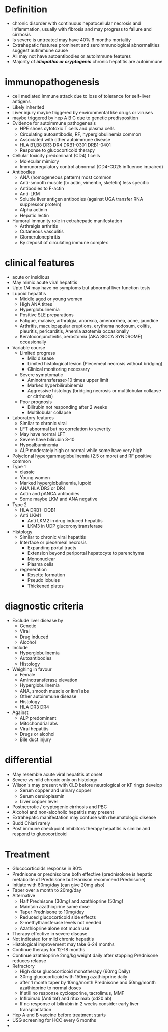 # Definition
- chronic disorder with continuous hepatocellular necrosis and inflammation, usually with fibrosis and may progress to failure and cirrhosis
- Is severe is untreated may have 40% 6 months mortality
- Extrahepatic features prominent and seroimmunological abnormalities suggest autimmune cause 
- All may not have autoantibodies or autoimmune features 
- Majority of ***idiopathic or cryptogenic*** chronic hepatitis are autoimmune
# immunopathogenesis 
- cell mediated immune attack due to loss of tolerance for self-liver antigens 
- Likely inherited
- Liver injury maybe triggered by environmental like drugs or viruses 
- maybe triggered by hep A B C due to genetic predisposition
- Evidence for autoimmune pathogenesis
	- HPE shoes cytotoxic T cells and plasma cells
	- Circulating autoantibodis, RF, hyperglobulinemia common
	- Associated with other autoimmune disease
	- HLA B1,B8 DR3 DR4 DRB1-0301 DRB1-0401 
	- Response to glucocorticoid therapy 
- Cellular toxicity predominant (CD4) t cells 
	- Molecular mimicry
	- Immunoregulatory control abnormal (CD4-CD25 influence impaired) 
- Antibodies
	- ANA (homogeneous pattern) most common
	- Anti-smooth muscle (to actin, vimentin, skeletin) less specific
	- Antibodies to F-actin 
	- Anti-LKM 
	- Soluble liver antigen antibodies (against UGA transfer RNA suppressor protein)
	- Alpha actinin 
	- Hepatic lectin 
- Humoral immunity role in extrahepatic manifestation
	- Arthralgia arthritis
	- Cutaneous vasculitis
	- Glomerulonephritis
	- By deposit of circulating immune complex 
# clinical features
-  acute or insidious
- May mimic acute viral hepatitis
- Upto 1/4 may have no symptoms but abnormal liver function tests
- Lupoid hepatitis
	- Middle aged or young women 
	- High ANA titres 
	- Hyperglobulinemia
	- Positive SLE preparations
	- Fatigue, malaise, arthralgia, anorexia, amenorrhea, acne, jaundice 
	- Arthritis, maculopapular eruptions, erythema nodosum, colitis, pleuritis, pericarditis, Anemia azotemia occasionally
	- Keratoconjunctivitis, xerostomia (AKA SICCA SYNDROME) occasionally
- Variable course
	- Limited progress
		- Mild disease
		- Limited histological lesion (Piecemeal necrosis without bridging)
		- Clinical monitoring necessary
	- Severe symptomatic
		- Aminotransferase>10 times upper limit
		- Marked hyperbilirubinemia
		- Aggressive histology (bridging necrosis or multilobular collapse or cirrhosis) 
	- Poor prognosis
		- Bilirubin not responding after 2 weeks 
		- Multilobular collapse
- Laboratory features
	- Similar to chronic viral 
	- LFT abnormal but no correlation to severity
	- May have normal LFT 
	- Severe have bilirubin 3-10 
	- Hypoalbuminemia
	- ALP moderately high or normal while some have very high 
- Polyclonal hypergammaglobulinemia (2.5 or more) and RF positive common
- Type 1 
	- classic 
	- Young women
	- Marked hyperglobulinemia, lupoid
	- ANA HLA DR3 or DR4 
	- Actin and pANCA antibodies 
	- Some maybe LKM and ANA negative 
- Type 2 
	- HLA DRB1- DQB1 
	- Anti LKM1 
		- Anti LKM2 in drug induced hepatitis
		- LKM3 in UDP glucoronyltransferase 
- Histology
	- Similar to chronic viral hepatitis
	- Interface or piecemeal necrosis
		- Expanding portal tracts 
		- Extension beyond periportal hepatocyte to parenchyma 
		- Mononuclear
		- Plasma cells
	- regeneration
		- Rosette formation 
		- Pseudo lobules 
		- Thickened plates
# diagnostic criteria
- Exclude liver disease by 
	- Genetic
	- Viral 
	- Drug induced
	- Alcohol
- Include 
	- Hyperglobulinemia
	- Autoantibodies
	- Histology 
- Weighing in favour
	- Female 
	- Aminotransferase elevation
	- Hyperglobulinemia
	- ANA, smooth muscle or lkm1 abs 
	- Other autoimmune disease
	- Histology
	- HLA DR3 DR4 
- Against
	- ALP predominant
	- Mitochondrial abs 
	- Viral hepatitis
	- Drugs or alcohol
	- Bile duct injury
# differential 
- May resemble acute viral hepatitis at onset 
- Severe vs mild chronic only on histology
- Wilson's may present with CLD before neurological or KF rings develop 
	- Serum copper and urinary copper 
	- Serum ceruloplasmin 
	- Liver copper level
- Postnecrotic / cryptogenic cirrhosis and PBC 
- Alcohol and non-alcoholic hepatitis may present 
- Extrahepatic manifestation may confuse with rheumatologic disease
- Budd Chiari rarely
- Post immune checkpoint inhibitors therapy hepatitis is similar and respond to glucocorticoid
# Treatment
- Glucocorticoids response in 80% 
- Prednisone or prednisolone both effective (prednisolone is hepatic metabolite of Prednisone but Harrison recommend Prednisone)
- Initiate with 60mg/day (can give 20mg also)
- Taper over a month to 20mg/day 
- Alternative
	- Half Prednisone (30mg) and azathioprine (50mg)
	- Maintain azathioprine same dose 
	- Taper Prednisone to 10mg/day 
	- Reduced glucocorticoid side effects
	- S-methyltransferase levels not needed 
	- Azathioprine alone not much use 
- Therapy effective in severe disease 
- Not indicated for mild chronic hepatitis 
- Histological improvement may take 6-24 months 
- Continue therapy for 12-18 months 
- Continue azathioprine 2mg/kg weight daily after stopping Prednisone reduces relapse
- Refractory
	- High dose glucocorticoid monotherapy (60mg Daily) 
	- 30mg glucocorticoid with 150mg azathioprine daily
	- after 1 month taper by 10mg/month Prednisone and 50mg/month azathioprine to normal doses 
	- If still no response cyclosporine, tacrolimus, MMF 
	- Infliximab (Anti tnf) and rituximab (cd20 ab) 
	- If no response of bilirubin in 2 weeks consider early liver transplantation
- Hep A and B vaccine before treatment starts 
- USG screening for HCC every 6 months 
- 